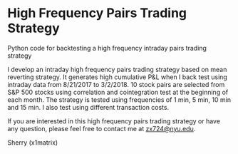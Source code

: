 # High Frequency Pairs Trading Strategy

Python code for backtesting a high frequency intraday pairs trading strategy

I develop an intraday high frequency pairs trading strategy based on mean reverting strategy. It generates high cumulative P&L when I back test using intraday data from 8/21/2017 to 3/2/2018. 10 stock pairs are selected from S&P 500 stocks using correlation and cointegration test at the beginning of each month. The strategy is tested using frequencies of 1 min, 5 min, 10 min and 15 min. I also test using different transaction costs.

If you are interested in this high frequency pairs trading strategy or have any question, please feel free to contact me at zx724@nyu.edu.

Sherry (x1matrix)
